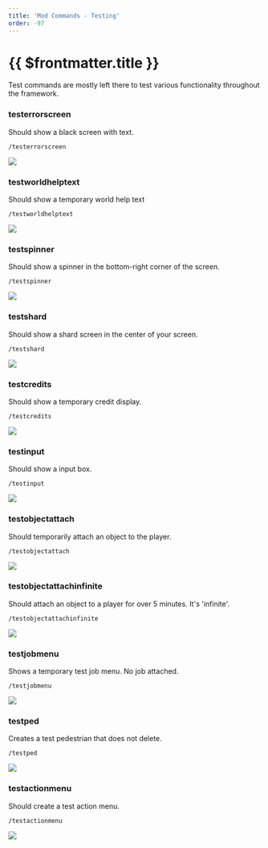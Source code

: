 ```yaml
---
title: 'Mod Commands - Testing'
order: -97
---
```


# {{ $frontmatter.title }}

Test commands are mostly left there to test various functionality throughout the framework.

### testerrorscreen

Should show a black screen with text.

```
/testerrorscreen
```

![](https://i.imgur.com/FuC6DSk.png)

### testworldhelptext

Should show a temporary world help text

```
/testworldhelptext
```


![](https://i.imgur.com/FLZ9sPw.png)

### testspinner

Should show a spinner in the bottom-right corner of the screen.

```
/testspinner
```


![](https://i.imgur.com/s2Xfv9V.png)

### testshard

Should show a shard screen in the center of your screen.



```
/testshard
```



&#x20;![](https://i.imgur.com/N5FahSK.png)

### testcredits

Should show a temporary credit display.



```
/testcredits
```


![](https://i.imgur.com/JlSKPUO.png)

### testinput

Should show a input box.



```
/testinput
```



![](https://i.imgur.com/zGf2SxA.png)

### testobjectattach

Should temporarily attach an object to the player.



```
/testobjectattach
```



![](https://i.imgur.com/q6LlgUp.png)

### testobjectattachinfinite

Should attach an object to a player for over 5 minutes. It's 'infinite'.



```
/testobjectattachinfinite
```



![](https://i.imgur.com/q6LlgUp.png)

### testjobmenu

Shows a temporary test job menu. No job attached.



```
/testjobmenu
```



![](https://i.imgur.com/QA0HxSv.png)

### testped

Creates a test pedestrian that does not delete.



```
/testped
```



![](https://i.imgur.com/2NjiI4h.png)

### testactionmenu

Should create a test action menu.



```
/testactionmenu
```



![](https://i.imgur.com/U51aSdL.png)
